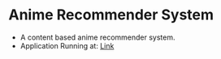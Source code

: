 # Anime Recommender System
 - A content based anime recommender system.
 - Application Running at: <a href='https://huggingface.co/spaces/Harsh502s/Anime-Recommender'>Link<a/>
